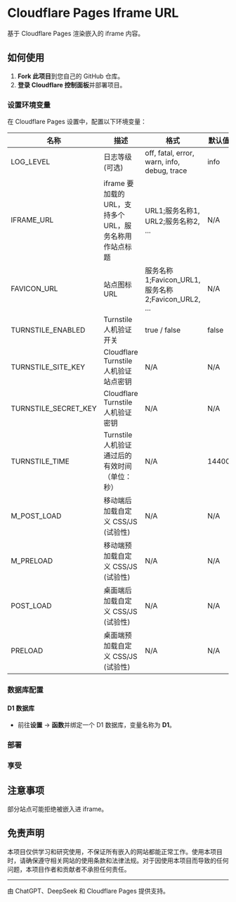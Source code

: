 # Cloudflare Pages Iframe URL

基于 Cloudflare Pages 渲染嵌入的 iframe 内容。

## 如何使用

1. **Fork 此项目**到您自己的 GitHub 仓库。
2. **登录 Cloudflare 控制面板**并部署项目。

### 设置环境变量

在 Cloudflare Pages 设置中，配置以下环境变量：

| 名称 | 描述 | 格式 | 默认值 |
|------|------|------|--------|
| LOG_LEVEL | 日志等级 (可选) | off, fatal, error, warn, info, debug, trace | info |
| IFRAME_URL | iframe 要加载的 URL，支持多个 URL，服务名称用作站点标题 | URL1;服务名称1, URL2;服务名称2, ... | N/A |
| FAVICON_URL | 站点图标 URL | 服务名称1;Favicon_URL1, 服务名称2;Favicon_URL2, ... | N/A |
| TURNSTILE_ENABLED | Turnstile 人机验证开关 | true / false | false |
| TURNSTILE_SITE_KEY | Cloudflare Turnstile 人机验证站点密钥 | N/A | N/A |
| TURNSTILE_SECRET_KEY | Cloudflare Turnstile 人机验证密钥 | N/A | N/A |
| TURNSTILE_TIME | Turnstile 人机验证通过后的有效时间（单位：秒） | N/A | 14400 |
| M_POST_LOAD | 移动端后加载自定义 CSS/JS (试验性) | N/A | N/A |
| M_PRELOAD | 移动端预加载自定义 CSS/JS (试验性) | N/A | N/A |
| POST_LOAD | 桌面端后加载自定义 CSS/JS (试验性) | N/A | N/A |
| PRELOAD | 桌面端预加载自定义 CSS/JS (试验性) | N/A | N/A |

### 数据库配置

#### D1 数据库

- 前往**设置** -> **函数**并绑定一个 D1 数据库，变量名称为 **D1**。

### 部署

### 享受

## 注意事项

部分站点可能拒绝被嵌入进 iframe。

## 免责声明

本项目仅供学习和研究使用，不保证所有嵌入的网站都能正常工作。使用本项目时，请确保遵守相关网站的使用条款和法律法规。对于因使用本项目而导致的任何问题，本项目作者和贡献者不承担任何责任。

---

由 ChatGPT、DeepSeek 和 Cloudflare Pages 提供支持。
